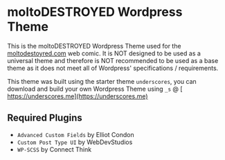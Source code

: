 # moltoDESTROYED Wordpress Theme

This is the moltoDESTROYED Wordpress Theme used for the [moltodestoyred.com](http://moltodestroyed.com) web comic.  It is NOT designed to be used as a universal theme and therefore is NOT recommended to be used as a base theme as it does not meet all of Wordpress' specifications / requirements.

This theme was built using the starter theme `underscores`, you can download and build your own Wordpress Theme using `_s` @ [ https://underscores.me](https://underscores.me)

## Required Plugins

* `Advanced Custom Fields` by Elliot Condon
* `Custom Post Type UI` by WebDevStudios
* `WP-SCSS` by Connect Think
